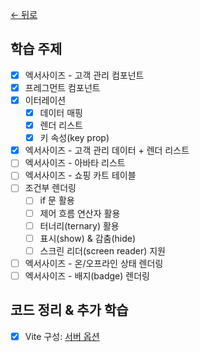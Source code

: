 [← 뒤로](../README.md)

## 학습 주제

- [x] 엑서사이즈 - 고객 관리 컴포넌트
- [x] 프레그먼트 컴포넌트
- [x] 이터레이션
  - [x] 데이터 매핑
  - [x] 렌더 리스트
  - [x] 키 속성(key prop)
- [x] 엑서사이즈 - 고객 관리 데이터 + 렌더 리스트
- [ ] 엑서사이즈 - 아바타 리스트
- [ ] 엑서사이즈 - 쇼핑 카트 테이블
- [ ] 조건부 렌더링
  - [ ] if 문 활용
  - [ ] 제어 흐름 연산자 활용
  - [ ] 터너리(ternary) 활용
  - [ ] 표시(show) & 감춤(hide)
  - [ ] 스크린 리더(screen reader) 지원
- [ ] 엑서사이즈 - 온/오프라인 상태 렌더링
- [ ] 엑서사이즈 - 배지(badge) 렌더링

## 코드 정리 & 추가 학습

- [x] Vite 구성: [서버 옵션](https://ko.vitejs.dev/config/server-options.html)
